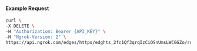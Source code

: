 <!-- Code generated for API Clients. DO NOT EDIT. -->

#### Example Request

```bash
curl \
-X DELETE \
-H "Authorization: Bearer {API_KEY}" \
-H "Ngrok-Version: 2" \
https://api.ngrok.com/edges/https/edghts_2fc1Qf3qrqIzCiOSnUmsLWCGGZo/routes/edghtsrt_2fc1Qf3VlGosABTjVd8yk80k5dr/circuit_breaker
```
